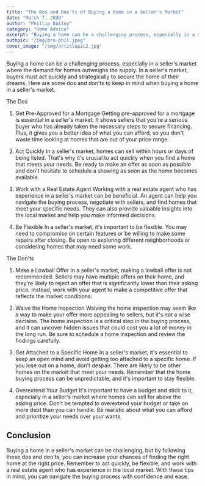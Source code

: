```yaml
---
title: "The Dos and Don'ts of Buying a Home in a Seller's Market"
date: "March 7, 2030"
author: "Phillip Bailey"
category: "Home Advice"
excerpt: "Buying a home can be a challenging process, especially in a seller's market where the demand for homes outweighs the supply."
authpic: "/img/pro-phil.jpeg"
cover_image: "/img/articlepic2.jpg"
---
```



Buying a home can be a challenging process, especially in a seller's market where the demand for homes outweighs the supply. In a seller's market, buyers must act quickly and strategically to secure the home of their dreams. Here are some dos and don'ts to keep in mind when buying a home in a seller's market.

The Dos
1. Get Pre-Approved for a Mortgage
Getting pre-approved for a mortgage is essential in a seller's market. It shows sellers that you're a serious buyer who has already taken the necessary steps to secure financing. Plus, it gives you a better idea of what you can afford, so you don't waste time looking at homes that are out of your price range.

2. Act Quickly
In a seller's market, homes can sell within hours or days of being listed. That's why it's crucial to act quickly when you find a home that meets your needs. Be ready to make an offer as soon as possible and don't hesitate to schedule a showing as soon as the home becomes available.

3. Work with a Real Estate Agent
Working with a real estate agent who has experience in a seller's market can be beneficial. An agent can help you navigate the buying process, negotiate with sellers, and find homes that meet your specific needs. They can also provide valuable insights into the local market and help you make informed decisions.

4. Be Flexible
In a seller's market, it's important to be flexible. You may need to compromise on certain features or be willing to make some repairs after closing. Be open to exploring different neighborhoods or considering homes that may need some work.

The Don'ts
1. Make a Lowball Offer
In a seller's market, making a lowball offer is not recommended. Sellers may have multiple offers on their home, and they're likely to reject an offer that is significantly lower than their asking price. Instead, work with your agent to make a competitive offer that reflects the market conditions.

2. Waive the Home Inspection
Waiving the home inspection may seem like a way to make your offer more appealing to sellers, but it's not a wise decision. The home inspection is a critical step in the buying process, and it can uncover hidden issues that could cost you a lot of money in the long run. Be sure to schedule a home inspection and review the findings carefully.

3. Get Attached to a Specific Home
In a seller's market, it's essential to keep an open mind and avoid getting too attached to a specific home. If you lose out on a home, don't despair. There are likely to be other homes on the market that meet your needs. Remember that the home buying process can be unpredictable, and it's important to stay flexible.

4. Overextend Your Budget
It's important to have a budget and stick to it, especially in a seller's market where homes can sell for above the asking price. Don't be tempted to overextend your budget or take on more debt than you can handle. Be realistic about what you can afford and prioritize your needs over your wants.

## Conclusion
Buying a home in a seller's market can be challenging, but by following these dos and don'ts, you can increase your chances of finding the right home at the right price. Remember to act quickly, be flexible, and work with a real estate agent who has experience in the local market. With these tips in mind, you can navigate the buying process with confidence and ease.